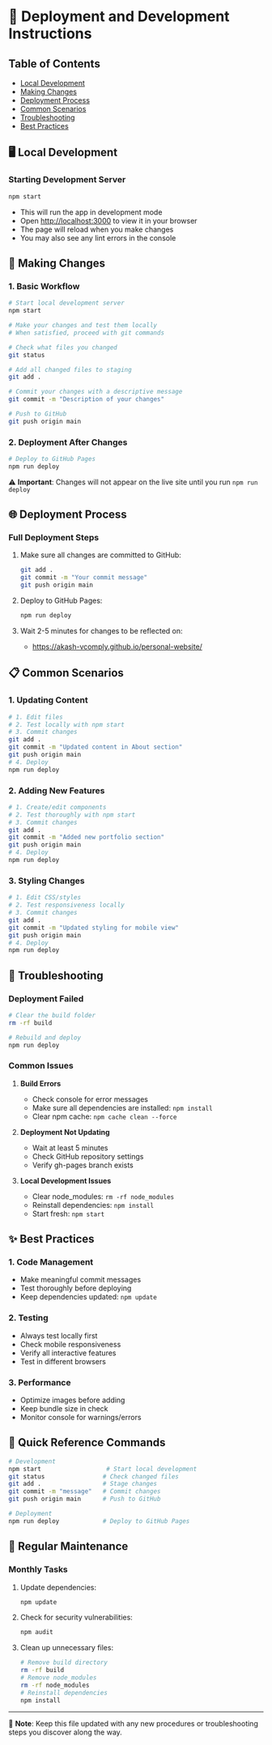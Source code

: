 # 🚀 Deployment and Development Instructions

## Table of Contents
- [Local Development](#local-development)
- [Making Changes](#making-changes)
- [Deployment Process](#deployment-process)
- [Common Scenarios](#common-scenarios)
- [Troubleshooting](#troubleshooting)
- [Best Practices](#best-practices)

## 🖥️ Local Development

### Starting Development Server
```bash
npm start
```
- This will run the app in development mode
- Open [http://localhost:3000](http://localhost:3000) to view it in your browser
- The page will reload when you make changes
- You may also see any lint errors in the console

## 📝 Making Changes

### 1. Basic Workflow
```bash
# Start local development server
npm start

# Make your changes and test them locally
# When satisfied, proceed with git commands

# Check what files you changed
git status

# Add all changed files to staging
git add .

# Commit your changes with a descriptive message
git commit -m "Description of your changes"

# Push to GitHub
git push origin main
```

### 2. Deployment After Changes
```bash
# Deploy to GitHub Pages
npm run deploy
```
⚠️ **Important**: Changes will not appear on the live site until you run `npm run deploy`

## 🌐 Deployment Process

### Full Deployment Steps
1. Make sure all changes are committed to GitHub:
   ```bash
   git add .
   git commit -m "Your commit message"
   git push origin main
   ```

2. Deploy to GitHub Pages:
   ```bash
   npm run deploy
   ```

3. Wait 2-5 minutes for changes to be reflected on:
   - https://akash-vcomply.github.io/personal-website/

## 📋 Common Scenarios

### 1. Updating Content
```bash
# 1. Edit files
# 2. Test locally with npm start
# 3. Commit changes
git add .
git commit -m "Updated content in About section"
git push origin main
# 4. Deploy
npm run deploy
```

### 2. Adding New Features
```bash
# 1. Create/edit components
# 2. Test thoroughly with npm start
# 3. Commit changes
git add .
git commit -m "Added new portfolio section"
git push origin main
# 4. Deploy
npm run deploy
```

### 3. Styling Changes
```bash
# 1. Edit CSS/styles
# 2. Test responsiveness locally
# 3. Commit changes
git add .
git commit -m "Updated styling for mobile view"
git push origin main
# 4. Deploy
npm run deploy
```

## 🔧 Troubleshooting

### Deployment Failed
```bash
# Clear the build folder
rm -rf build

# Rebuild and deploy
npm run deploy
```

### Common Issues
1. **Build Errors**
   - Check console for error messages
   - Make sure all dependencies are installed: `npm install`
   - Clear npm cache: `npm cache clean --force`

2. **Deployment Not Updating**
   - Wait at least 5 minutes
   - Check GitHub repository settings
   - Verify gh-pages branch exists

3. **Local Development Issues**
   - Clear node_modules: `rm -rf node_modules`
   - Reinstall dependencies: `npm install`
   - Start fresh: `npm start`

## ✨ Best Practices

### 1. Code Management
- Make meaningful commit messages
- Test thoroughly before deploying
- Keep dependencies updated: `npm update`

### 2. Testing
- Always test locally first
- Check mobile responsiveness
- Verify all interactive features
- Test in different browsers

### 3. Performance
- Optimize images before adding
- Keep bundle size in check
- Monitor console for warnings/errors

## 📱 Quick Reference Commands

```bash
# Development
npm start                  # Start local development
git status                # Check changed files
git add .                 # Stage changes
git commit -m "message"   # Commit changes
git push origin main      # Push to GitHub

# Deployment
npm run deploy            # Deploy to GitHub Pages
```

## 🔄 Regular Maintenance

### Monthly Tasks
1. Update dependencies:
   ```bash
   npm update
   ```

2. Check for security vulnerabilities:
   ```bash
   npm audit
   ```

3. Clean up unnecessary files:
   ```bash
   # Remove build directory
   rm -rf build
   # Remove node_modules
   rm -rf node_modules
   # Reinstall dependencies
   npm install
   ```

---

📝 **Note**: Keep this file updated with any new procedures or troubleshooting steps you discover along the way.

